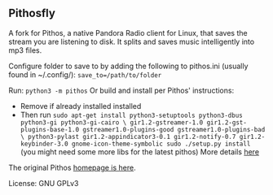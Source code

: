Pithosfly
------

A fork for Pithos, a native Pandora Radio client for Linux, that saves the stream you are listening to disk.
It splits and saves music intelligently into mp3 files.

Configure folder to save to by adding the following to pithos.ini (usually found in ~/.config/):
`save_to=/path/to/folder`

Run:
`python3 -m pithos`
Or build and install per Pithos' instructions:
* Remove if already installed installed
* Then run
`sudo apt-get install python3-setuptools python3-dbus python3-gi python3-gi-cairo \
  gir1.2-gstreamer-1.0 gir1.2-gst-plugins-base-1.0 gstreamer1.0-plugins-good gstreamer1.0-plugins-bad  \
  python3-pylast gir1.2-appindicator3-0.1 gir1.2-notify-0.7 gir1.2-keybinder-3.0 gnome-icon-theme-symbolic
sudo ./setup.py install
`
(you might need some more libs for the latest pithos)
More details [here](https://github.com/pithos/pithos/wiki/Installing-from-Source)

The original Pithos [homepage is here](http://pithos.github.io).

License: GNU GPLv3
